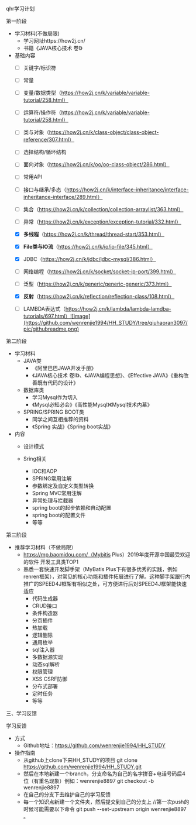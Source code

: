 qhr学习计划

第一阶段

- 学习材料(不做局限)
  - 学习网址https://how2j.cn/ 
  - 书籍《JAVA核心技术 卷I》
- 基础内容
  - [ ] 关键字/标识符
  - [ ] 常量
  - [ ] 变量/数据类型（https://how2j.cn/k/variable/variable-tutorial/258.html）
  - [ ] 运算符/操作符（https://how2j.cn/k/variable/variable-tutorial/258.html）
  - [ ] 类与对象（https://how2j.cn/k/class-object/class-object-reference/307.html）
  - [ ] 选择结构/循环结构
  - [ ] 面向对象（https://how2j.cn/k/oo/oo-class-object/286.html）
  - [ ] 常用API
  - [ ] 接口与继承/多态（https://how2j.cn/k/interface-inheritance/interface-inheritance-interface/289.html）
  - [ ] 集合（https://how2j.cn/k/collection/collection-arraylist/363.html）
  - [ ] 异常（https://how2j.cn/k/exception/exception-tutorial/332.html）
  - [x] **多线程**（https://how2j.cn/k/thread/thread-start/353.html）
  - [x] **File类与IO流**（https://how2j.cn/k/io/io-file/345.html）
  - [x] JDBC（https://how2j.cn/k/jdbc/jdbc-mysql/386.html）
  - [ ] 网络编程（https://how2j.cn/k/socket/socket-ip-port/399.html）
  - [ ] 泛型（https://how2j.cn/k/generic/generic-generic/373.html）
  - [x] **反射**（https://how2j.cn/k/reflection/reflection-class/108.html）
  - [ ] LAMBDA表达式（https://how2j.cn/k/lambda/lambda-lamdba-tutorials/697.html）![image](https://github.com/wenrenjie1994/HH_STUDY/tree/qiuhaoran3097/pic/githubreadme.png)
  

第二阶段

- 学习材料
  - JAVA类
    - 《阿里巴巴JAVA开发手册》
    - 《JAVA核心技术 卷II》、《JAVA编程思想》、《Effective JAVA》《重构改善既有代码的设计》
  - 数据库类
    - 学习Mysql作为切入
    - 《Mysql必知必会》《高性能Mysql》《Mysql技术内幕》
  - SPRING/SPRING BOOT类
    - 同学之间互相推荐的资料
    - 《Spring 实战》《Spring boot实战》
- 内容
  - 设计模式
    
  - Sring相关
    - IOC和AOP
    - SPRING常用注解
    - 参数绑定及自定义类型转换
    - Spring MVC常用注解
    - 异常处理与拦截器
    - spring boot的起步依赖和自动配置
    - spring boot的配置文件
    - 等等

第三阶段

- 推荐学习材料（不做局限）
  - https://mp.baomidou.com/（Mybitis Plus）2019年度开源中国最受欢迎的软件 开发工具类TOP1
  - 熟悉一套快速开发脚手架（MyBatis Plus下有很多优秀的实践，例如renren框架），对常见的核心功能和插件拓展进行了解。这种脚手架跟行内推广的SPEED4J框架有相似之处，可方便进行后对SPEED4J框架能快速适应
    - 代码生成器
    - CRUD接口
    - 条件构造器
    - 分页插件
    - 热加载
    - 逻辑删除
    - 通用枚举
    - sql注入器
    - 多数据源实现
    - 动态sql解析
    - 权限管理
    - XSS CSRF防御
    - 分布式部署
    - 定时任务
    - 等等

三、学习反馈

学习反馈

- 方式
  - Github地址：https://github.com/wenrenjie1994/HH_STUDY
- 操作指南
  - 从github上clone下来HH_STUDY的项目
        git clone https://github.com/wenrenjie1994/HH_STUDY.git
  - 然后在本地新建一个branch，分支命名为自己的名字拼音+电话号码后4位（有重名现象）例如：wenrenjie8897
        git checkout -b wenrenjie8897
  - 在自己的分支下去维护自己的学习反馈
  - 每一个知识点新建一个文件夹，然后提交到自己的分支上
        //第一次push的时候可能需要以下命令
        git push --set-upstream origin wenrenjie8897
。
    


